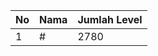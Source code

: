 | No | Nama            | Jumlah Level |
|----|-----------------|--------------|
| 1  | #    |    2780        |
